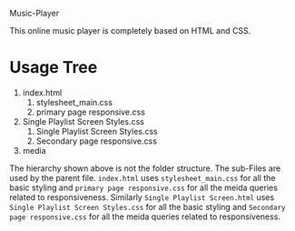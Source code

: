 Music-Player

This online music player is completely based on HTML and CSS.

# Usage Tree
1. index.html
    1. stylesheet_main.css
    2. primary page responsive.css
2. Single Playlist Screen Styles.css
    1. Single Playlist Screen Styles.css
    2. Secondary page responsive.css
3. media

The hierarchy shown above is not the folder structure. The sub-Files are used by the parent file.
`index.html` uses `stylesheet_main.css` for all the basic styling and `primary page responsive.css` for all the meida queries related to responsiveness.
Similarly `Single Playlist Screen.html` uses `Single Playlist Screen Styles.css` for all the basic styling and `Secondary page responsive.css` for all the meida queries related to responsiveness.